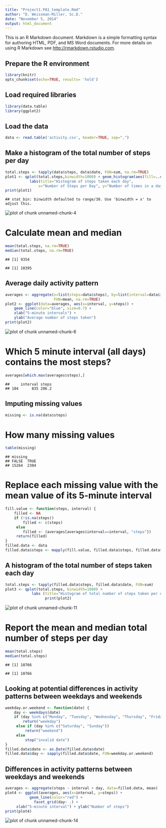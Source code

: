 ```yaml
---
title: "Project1.PA1_template.Rmd"
author: "D. Weissman-Miller, Sc.D."
date: "November 5, 2014"
output: html_document
---
```


This is an R Markdown document. Markdown is a simple formatting syntax for authoring HTML, PDF, and MS Word documents. For more details on using R Markdown see <http://rmarkdown.rstudio.com>.

## Prepare the R environment


```r
library(knitr)
opts_chunk$set(echo=TRUE, results= 'hold')
```

## Load required libraries


```r
library(data.table)
library(ggplot2)
```

## Load the data


```r
data <- read.table('activity.csv', header=TRUE, sep=",")
```

## Make a histogram of the total number of steps per day


```r
total.steps <- tapply(data$steps, data$date, FUN=sum, na.rm=TRUE)
plot1 <- qplot(total.steps,binwidth=1000) + geom_histogram(aes(fill=..count..)) +
           labs(title="Histogram of steps taken each day",
               x="Number of Steps per Day", y="Number of times in a day(count)") + theme_bw()
print(plot1)
```

```
## stat_bin: binwidth defaulted to range/30. Use 'binwidth = x' to adjust this.
```

![plot of chunk unnamed-chunk-4](figure/unnamed-chunk-4.png) 

# Calculate mean and median


```r
mean(total.steps, na.rm=TRUE)
median(total.steps, na.rm=TRUE)
```

```
## [1] 9354
```

```
## [1] 10395
```

## Average daily activity pattern


```r
averages <- aggregate(x=list(steps=data$steps), by=list(interval=data$interval),
                      FUN=mean, na.rm=TRUE)
plot2 <- ggplot(data=averages, aes(x=interval, y=steps)) +
    geom_line(color="blue", size=0.7) +
    xlab("5-minute intervals") +
    ylab("Average number of steps taken")
print(plot2)
```

![plot of chunk unnamed-chunk-6](figure/unnamed-chunk-6.png) 

# Which 5 minute interval (all days) contains the most steps?


```r
averages[which.max(averages$steps),]
```

```
##     interval steps
## 104      835 206.2
```

## Imputing missing values


```r
missing <- is.na(data$steps)
```

# How many missing values


```r
table(missing)
```

```
## missing
## FALSE  TRUE 
## 15264  2304
```

# Replace each missing value with the mean value of its 5-minute interval


```r
fill.value <- function(steps, interval) {
    filled <- NA
    if (!is.na(steps))
        filled <- c(steps)
     else
        filled <- (averages[averages$interval==interval, "steps"])
     return(filled)
}
filled.data <- data
filled.data$steps <- mapply(fill.value, filled.data$steps, filled.data$interval)
```

## A histogram of the total number of steps taken each day


```r
total.steps <- tapply(filled.data$steps, filled.data$date, FUN=sum)
plot3 <- qplot(total.steps, binwidth=1000) +
            labs (title="Histogram of total number of steps taken per day")
                  print(plot2)
```

![plot of chunk unnamed-chunk-11](figure/unnamed-chunk-11.png) 

# Report the mean and median total number of steps per day


```r
mean(total.steps)
median(total.steps)
```

```
## [1] 10766
```

```
## [1] 10766
```

## Looking at potential differences in activity patterns between  weekdays and weekends


```r
weekday.or.weekend <- function(date) {
    day <- weekdays(date)
    if (day %in% c("Monday", "Tuesday", "Wednesday", "Thursday", "Friday"))
        return("weekday")
     else if (day %in% c("Saturday", "Sunday"))
         return("weekend")
     else
         stop("invalid date")
}
filled.data$date <- as.Date(filled.data$date)
filled.data$day <- sapply(filled.data$date, FUN=weekday.or.weekend)
```

## Differences in activity patterns between weekdays and weekends


```r
averages <- aggregate(steps ~ interval + day, data=filled.data, mean)
plot4 <- ggplot(averages, aes(x=interval, y=steps)) + 
           geom_line(color="red") + 
             facet_grid(day~ .) +
     xlab("5-minute interval") + ylab("Number of steps")
print(plot4)
```

![plot of chunk unnamed-chunk-14](figure/unnamed-chunk-14.png) 



